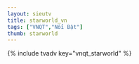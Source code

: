 ```yaml
---
layout: sieutv
title: starworld_vn
tags: ["VNQT","Nổi Bật"]
thumb: starworld
---
```

{% include tvadv key="vnqt_starworld" %}